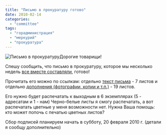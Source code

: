 ```yaml
---
title: "Письмо в прокуратуру готово"
date: 2010-02-14
categories: 
  - "committee"
tags: 
  - "горадминистрация"
  - "меркурий"
  - "прокуратура"
---
```


![Письмо в прокуратуру](http://shevchenko4a.brovary.org/wp-content/uploads/2010/02/pismo.jpg "Письмо в прокуратуру")Дорогие товарищи!

Спешу сообщить, что письмо в прокуратуру, которое мы несколько недель [все вместе составляли](http://shevchenko4a.brovary.org/kollektivnoe-pismo-v-prokuraturu/), готово!

Прочитать его можно по ссылкам: отдельно [текст письма](https://docs.google.com/fileview?id=0B15gOycbY2u7NmE5OTc0MzUtOTE1MC00ZGFhLThlZmEtMGNkNDIzZTk1OGZk&hl=ru) - 7 листов и отдельно [дополнения (фотографии, копии и т.п.)](https://docs.google.com/fileview?id=0B15gOycbY2u7MmU3ZjdiN2MtMzJhZC00YzViLThlOGEtMzVjOWQzNTY0MmMz&hl=ru) - 19 листов.

Его нужно будет распечатать к выходным в 6 экземплярах (5 - адресатам и 1 - нам) Черно-белые листы я смогу распечатать, а вот распечатать цветные у меня возможности нет. Нужна Ваша помощь: кто может попочь с печатью цветных листов?

Сбор подписей планируем начать в субботу, 20 февраля 2010 г. (детали я сообщу дополнительно)

<!--more Ответить » -->
